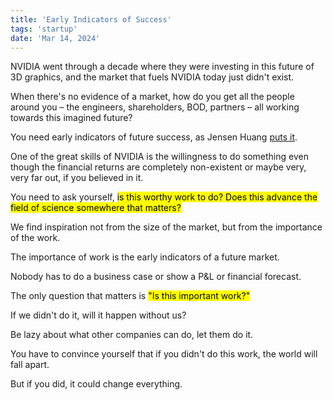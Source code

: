 ```yaml
---
title: 'Early Indicators of Success'
tags: 'startup'
date: 'Mar 14, 2024'
---
```


NVIDIA went through a decade where they were investing in this future of 3D graphics, and the market that fuels NVIDIA today just didn't exist.

When there's no evidence of a market, how do you get all the people around you – the engineers, shareholders, BOD, partners – all working towards this imagined future?

You need early indicators of future success, as Jensen Huang [puts it](https://youtu.be/lXLBTBBil2U?si=8G4YKWBkWQ_xyHN0&t=1067).

One of the great skills of NVIDIA is the willingness to do something even though the financial returns are completely non-existent or maybe very, very far out, if you believed in it.

You need to ask yourself, <mark>is this worthy work to do? Does this advance the field of science somewhere that matters?</mark>

We find inspiration not from the size of the market, but from the importance of the work.

The importance of work is the early indicators of a future market.

Nobody has to do a business case or show a P&L or financial forecast.

The only question that matters is <mark>"Is this important work?"</mark>

If we didn't do it, will it happen without us?

Be lazy about what other companies can do, let them do it.

You have to convince yourself that if you didn't do this work, the world will fall apart.

But if you did, it could change everything.
